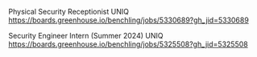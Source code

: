 Physical Security Receptionist UNIQ https://boards.greenhouse.io/benchling/jobs/5330689?gh_jid=5330689

Security Engineer Intern (Summer 2024) UNIQ https://boards.greenhouse.io/benchling/jobs/5325508?gh_jid=5325508

